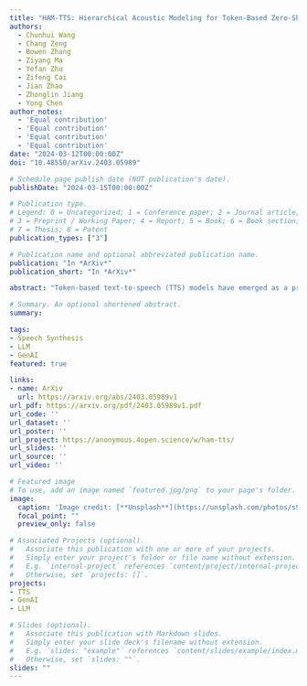 ```yaml
---
title: "HAM-TTS: Hierarchical Acoustic Modeling for Token-Based Zero-Shot Text-to-Speech with Model and Data Scaling"
authors:
  - Chunhui Wang
  - Chang Zeng
  - Bowen Zhang
  - Ziyang Ma
  - Yefan Zhu
  - Zifeng Cai
  - Jian Zhao
  - Zhonglin Jiang
  - Yong Chen
author_notes:
  - 'Equal contribution'
  - 'Equal contribution'
  - 'Equal contribution'
  - 'Equal contribution'
date: "2024-03-12T00:00:00Z"
doi: "10.48550/arXiv.2403.05989"

# Schedule page publish date (NOT publication's date).
publishDate: "2024-03-15T00:00:00Z"

# Publication type.
# Legend: 0 = Uncategorized; 1 = Conference paper; 2 = Journal article;
# 3 = Preprint / Working Paper; 4 = Report; 5 = Book; 6 = Book section;
# 7 = Thesis; 8 = Patent
publication_types: ["3"]

# Publication name and optional abbreviated publication name.
publication: "In *ArXiv*"
publication_short: "In *ArXiv*"

abstract: "Token-based text-to-speech (TTS) models have emerged as a promising avenue for generating natural and realistic speech, yet they grapple with low pronunciation accuracy, speaking style and timbre inconsistency, and a substantial need for diverse training data. In response, we introduce a novel hierarchical acoustic modeling approach complemented by a tailored data augmentation strategy and train it on the combination of real and synthetic data, scaling the data size up to 650k hours, leading to the zero-shot TTS model with 0.8B parameters. Specifically, our method incorporates a latent variable sequence containing supplementary acoustic information based on refined self-supervised learning (SSL) discrete units into the TTS model by a predictor. This significantly mitigates pronunciation errors and style mutations in synthesized speech. During training, we strategically replace and duplicate segments of the data to enhance timbre uniformity. Moreover, a pretrained few-shot voice conversion model is utilized to generate a plethora of voices with identical content yet varied timbres. This facilitates the explicit learning of utterance-level one-to-many mappings, enriching speech diversity and also ensuring consistency in timbre. Comparative experiments (Demo page: https://anonymous.4open.science/w/ham-tts/)demonstrate our model's superiority over VALL-E in pronunciation precision and maintaining speaking style, as well as timbre continuity."

# Summary. An optional shortened abstract.
summary: 

tags:
- Speech Synthesis
- LLM
- GenAI
featured: true

links:
- name: ArXiv
  url: https://arxiv.org/abs/2403.05989v1
url_pdf: https://arxiv.org/pdf/2403.05989v1.pdf
url_code: ''
url_dataset: ''
url_poster: ''
url_project: https://anonymous.4open.science/w/ham-tts/
url_slides: ''
url_source: ''
url_video: ''

# Featured image
# To use, add an image named `featured.jpg/png` to your page's folder. 
image:
  caption: 'Image credit: [**Unsplash**](https://unsplash.com/photos/s9CC2SKySJM)'
  focal_point: ""
  preview_only: false

# Associated Projects (optional).
#   Associate this publication with one or more of your projects.
#   Simply enter your project's folder or file name without extension.
#   E.g. `internal-project` references `content/project/internal-project/index.md`.
#   Otherwise, set `projects: []`.
projects:
- TTS
- GenAI
- LLM

# Slides (optional).
#   Associate this publication with Markdown slides.
#   Simply enter your slide deck's filename without extension.
#   E.g. `slides: "example"` references `content/slides/example/index.md`.
#   Otherwise, set `slides: ""`.
slides: ""
---
```


<!-- {{% callout note %}}
Click the _Cite_ button above to demo the feature to enable visitors to import publication metadata into their reference management software.
{{% /callout %}} -->

<!-- Supplementary notes can be added here, including [code, math, and images](https://wowchemy.com/docs/writing-markdown-latex/). -->
